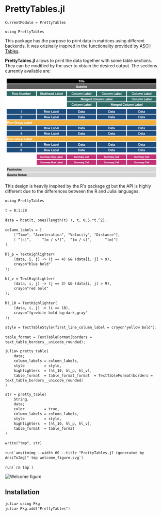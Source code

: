 # PrettyTables.jl

```@meta
CurrentModule = PrettyTables
```

```@setup index
using PrettyTables
```

This package has the purpose to print data in matrices using different backends. It was
orizinally inspired in the functionality provided by
[ASCII Tables](https://ozh.github.io/ascii-tables/).

**PrettyTables.jl** allows to print the data together with some table sections. They can be
modified by the user to obtain the desired output. The sections currently available are:

![Table Design](./assets/table_design.png)

This design is heavily inspired by the R's package [gt](https://github.com/rstudio/gt/) but
the API is highly different due to the differences between the R and Julia languages.

```@repl index
using PrettyTables

t = 0:1:20

data = hcat(t, ones(length(t) ), t, 0.5.*t.^2);

column_labels = [
    ["Time", "Acceleration", "Velocity", "Distance"],
    [ "[s]",     "[m / s²]",  "[m / s]",      "[m]"]
]

hl_p = TextHighlighter(
    (data, i, j) -> (j == 4) && (data[i, j] > 9),
    crayon"blue bold"
);

hl_v = TextHighlighter(
    (data, i, j) -> (j == 3) && (data[i, j] > 9),
    crayon"red bold"
);

hl_10 = TextHighlighter(
    (data, i, j) -> (i == 10),
    crayon"fg:white bold bg:dark_gray"
);

style = TextTableStyle(first_line_column_label = crayon"yellow bold");

table_format = TextTableFormat(borders = text_table_borders__unicode_rounded);
```

```julia-repl
julia> pretty_table(
    data;
    column_labels = column_labels,
    style         = style,
    highlighters  = [hl_10, hl_p, hl_v],
    table_format  = table_format_format  = TextTableFormat(borders = text_table_borders__unicode_rounded)
)
```

```@setup index
str = pretty_table(
    String,
    data;
    color         = true,
    column_labels = column_labels,
    style         = style,
    highlighters  = [hl_10, hl_p, hl_v],
    table_format  = table_format
)

write("tmp", str)

run(`ansitoimg --width 60 --title "PrettyTables.jl (generated by AnsiToImg)" tmp welcome_figure.svg`)

run(`rm tmp`)
```

![Welcome figure](./welcome_figure.svg)

## Installation

```julia-repl
julia> using Pkg
julia> Pkg.add("PrettyTables")
```

<!--## Manual outline-->
<!---->
<!--```@contents-->
<!--Pages = [-->
<!--    "man/usage.md"-->
<!--    "man/text_backend.md"-->
<!--    "man/html_backend.md"-->
<!--    "man/latex_backend.md"-->
<!--    "man/markdown_backend.md"-->
<!--    "man/alignment.md"-->
<!--    "man/formatters.md"-->
<!--    "man/text_examples.md"-->
<!--    "man/html_examples.md"-->
<!--    "lib/library.md"-->
<!--]-->
<!--Depth = 2-->
<!--```-->
